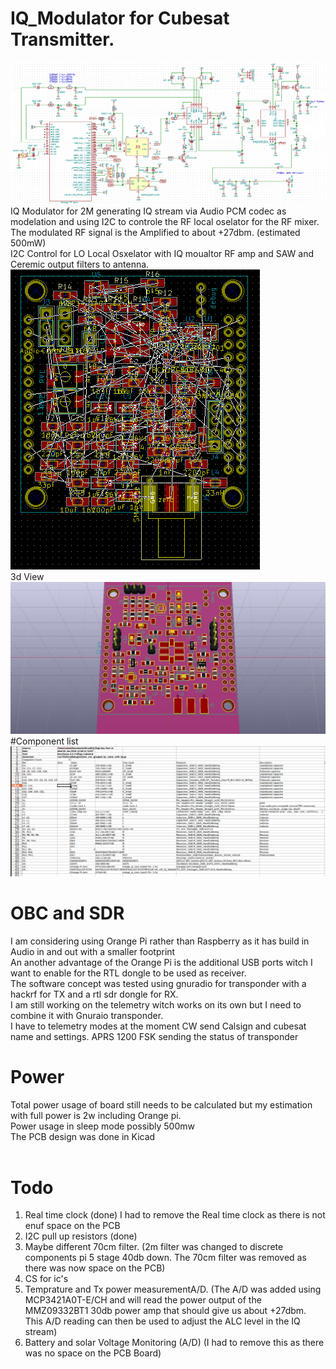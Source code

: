 # IQ_Modulator for Cubesat Transmitter.
![Alt text](doc/IQ_Modulator_Digram_1.png?raw=true "PCB")<br>
IQ Modulator for 2M generating IQ stream via Audio PCM codec as modelation and using I2C to controle the RF local oselator for the RF mixer. The modulated RF signal is the Amplified to about +27dbm. (estimated 500mW)<br>
I2C Control for LO Local Osxelator with IQ moualtor RF amp and SAW and Ceremic output filters to antenna.<br>
<b><This is not complete yet still designing ></b>
![Alt text](doc/IQ_Modulator_PCB_1.png?raw=true "PCB")<br>
3d View<br>
![Alt text](doc/IQ_Modulator_3d_view_1.jpg?raw=true "PCB")<br>
#Component list
![Alt text](doc/Component_list_1.png?raw=true "PCB")<br>  
# OBC and SDR  
I am considering using Orange Pi rather than Raspberry as it has build in Audio in and out with a smaller footprint<br>
An another advantage of the Orange Pi is the additional USB ports witch I want to enable for the RTL dongle to be used as receiver.<br>
The software concept was tested using gnuradio for transponder with a hackrf for TX and a rtl sdr dongle for RX.<br>
I am still working on the telemetry witch works on its own but I need to combine it with Gnuraio transponder.<br>
I have to telemetry modes at the moment CW send Calsign and cubesat name and settings. APRS 1200 FSK sending the status of transponder<br>
# Power
Total power usage of board still needs to be calculated but my estimation with full power is 2w including Orange pi.<br>
Power usage in sleep mode possibly 500mw<br>
The PCB design was done in Kicad<br>
<br>
# Todo
1) Real time clock (done) I had to remove the Real time clock as there is not enuf space on the PCB<br>
2) I2C pull up resistors (done)<br>
3) Maybe different 70cm filter. (2m filter was changed to discrete components pi 5 stage 40db down. The 70cm filter was removed as there was now space on the PCB)<br>
4) CS for ic's<br>
5) Temprature and Tx power measurementA/D. (The A/D was added using MCP3421A0T-E/CH and will read the power output of the MMZ09332BT1 30db power amp that should give us about +27dbm. This A/D reading can then be used to adjust the ALC level in the IQ stream)<br>
6) Battery and solar Voltage Monitoring (A/D) (I had to remove this as there was no space on the PCB Board)<br>

  


